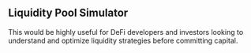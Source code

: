 ## Liquidity Pool Simulator
This would be highly useful for DeFi developers and investors looking to understand and optimize liquidity strategies before committing capital.
